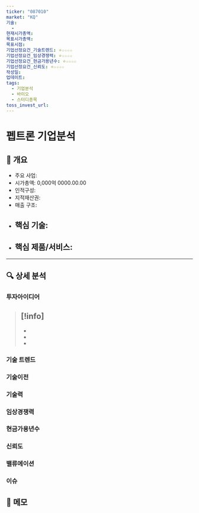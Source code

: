 ```yaml
---
ticker: "087010"
market: "KQ"
기술:
  - 
현재시가총액: 
목표시가총액: 
목표시점: 
기업선정요건_기술트렌드: ⭐☆☆☆☆
기업선정요건_임상경쟁력: ⭐☆☆☆☆
기업선정요건_현금가용년수: ⭐☆☆☆☆
기업선정요건_신뢰도: ⭐☆☆☆☆
작성일:
업데이트:
tags:
  - 기업분석
  - 바이오
  - 스터디종목
toss_invest_url: 
---
```

# 펩트론 기업분석

## 📌 개요
- 주요 사업: 
- 시가총액: 0,000억 0000.00.00
- 인적구성: 
- 지적재산권: 
- 매출 구조:
- 핵심 기술:
	- 
- 핵심 제품/서비스:
	-
---

## 🔍 상세 분석
### 투자아이디어
>[!info]
>- 
>- 
>- 
>-


### 기술 트렌드
### 기술이전
### 기술력
### 임상경쟁력
### 현금가용년수
### 신뢰도

### 밸류에이션

### 이슈

## 📝 메모